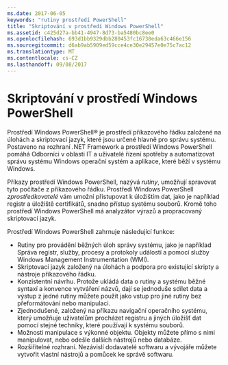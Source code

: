 ```yaml
---
ms.date: 2017-06-05
keywords: "rutiny prostředí PowerShell"
title: "Skriptování v prostředí Windows PowerShell"
ms.assetid: c425d27a-bb41-4947-8d73-ba5480bc8ee0
ms.openlocfilehash: 693d1bb9329dbb280453fc16738eda63c466e156
ms.sourcegitcommit: d6ab9ab5909ed59cce4ce30e29457e0e75c7ac12
ms.translationtype: MT
ms.contentlocale: cs-CZ
ms.lasthandoff: 09/08/2017
---
```

# <a name="scripting-with-windows-powershell"></a>Skriptování v prostředí Windows PowerShell

Prostředí Windows PowerShell® je prostředí příkazového řádku založené na úlohách a skriptovací jazyk, které jsou určené hlavně pro správu systému. Postaveno na rozhraní .NET Framework a prostředí Windows PowerShell pomáhá Odborníci v oblasti IT a uživatelé řízení spotřeby a automatizovat správu systému Windows operační systém a aplikace, které běží v systému Windows.

Příkazy prostředí Windows PowerShell, nazývá *rutiny*, umožňují spravovat tyto počítače z příkazového řádku. Prostředí Windows PowerShell *zprostředkovatelé* vám umožní přistupovat k úložištím dat, jako je například registr a úložiště certifikátů, snadno přístup systému souborů. Kromě toho prostředí Windows PowerShell má analyzátor výrazů a propracovaný skriptovací jazyk.

Prostředí Windows PowerShell zahrnuje následující funkce:

- Rutiny pro provádění běžných úloh správy systému, jako je například Správa registr, služby, procesy a protokoly událostí a pomocí služby Windows Management Instrumentation (WMI).
- Skriptovací jazyk založený na úlohách a podpora pro existující skripty a nástroje příkazového řádku.
- Konzistentní návrhu. Protože ukládá data o rutiny a systému běžné syntaxí a konvence vytváření názvů, dají se jednoduše sdílet data a výstup z jedné rutiny můžete použít jako vstup pro jiné rutiny bez přeformátování nebo manipulaci.
- Zjednodušené, založený na příkazu navigační operačního systému, který umožňuje uživatelům procházet registru a jiných úložišť dat pomocí stejné techniky, které používají k systému souborů.
- Možnosti manipulace s výkonné objektu. Objekty můžete přímo s nimi manipulovat, nebo odešle dalších nástrojů nebo databáze.
- Rozšiřitelné rozhraní. Nezávislí dodavatelé softwaru a vývojáře můžete vytvořit vlastní nástrojů a pomůcek ke správě softwaru.

